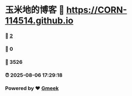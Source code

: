 # 玉米地的博客 :link: https://CORN-114514.github.io 
### :page_facing_up: [2](https://CORN-114514.github.io/tag.html) 
### :speech_balloon: 0 
### :hibiscus: 3526 
### :alarm_clock: 2025-08-06 17:29:18 
### Powered by :heart: [Gmeek](https://github.com/Meekdai/Gmeek)
